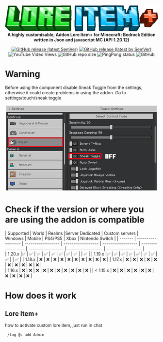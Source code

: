 <p align="center">
     <a href="https://mcpedl.com/floating-text-addon-2/">
		<picture>
			<source srcset="https://github.com/DeathAruban/Lore-Item-MCBE/blob/main/img/lore_item+.png" media="(prefers-color-scheme: dark)">
			<img src="https://github.com/DeathAruban/Lore-Item-MCBE/blob/main/img/lore_item+.png" loading="eager" />
		</picture>
	</a><br>
	<b>A highly customisable, Addon Lore Item+ for Minecraft: Bedrock Edition written in Json and javascript MC (API 1.20.12)</b>
</p>
<p align="center">
	<a href="https://github.com/DeathAruban/Lore-Item-MCBE/releases/latest"><img alt="GitHub release (latest SemVer)" src="https://img.shields.io/github/v/release/DeathAruban/Lore-Item-MCBE?label=release&sort=semver"></a>
	<a href="https://github.com/DeathAruban/Lore-Item-MCBE/releases/latest"><img alt="GitHub release (latest by SemVer)" src="https://img.shields.io/github/downloads/DeathAruban/Lore-Item-MCBE/latest/total?sort=semver"></a>
<img alt="YouTube Video Views" src="https://img.shields.io/youtube/views/-xR-FUy7Jjk?style=social">
<img alt="GitHub repo size" src="https://img.shields.io/github/repo-size/DeathAruban/Lore-Item-MCBE">
<img alt="PingPong status" src="https://img.shields.io/pingpong/status/sp_7b7ce509b36c47ee9b20d041d018dc0a">
<img alt="GitHub" src="https://img.shields.io/github/license/DeathAruban/Lore-Item-MCBE">
</p>

# Warning
Before using the component disable Sneak Toggle from the settings,
otherwise it could create problems in using the addon.
Go to settings/touch/sneak toggle 
<p align="center">
     <a>
		<picture>
			<source srcset="https://github.com/DeathAruban/Lore-Item-MCBE/blob/main/img/settings_off.png" media="(prefers-color-scheme: dark)">
			<img src="https://github.com/DeathAruban/Lore-Item-MCBE/blob/main/img/settings_off.png" loading="eager" />
		</picture>
	</a><br>
</p>


# Check if the version or where you are using the addon is compatible

| Supported | World | Realms |Server Dedicated | Custom servers | Windows | Mobile | PS4/PS5 | Xbox | Nintendo Switch |
| ------- | ------------------ | ------------------ | ------------------ | ------------------ | ------------------ | ------------------ | ------------------ | ------------------ |   
| 1.20.x   |:white_check_mark: | :white_check_mark: | :white_check_mark: | :white_check_mark: | :white_check_mark: | :white_check_mark: | :white_check_mark: | :white_check_mark: | | :white_check_mark: |
| 1.19.x  |:white_check_mark: | :white_check_mark: | :white_check_mark: | :white_check_mark: | :white_check_mark: | :white_check_mark: | :white_check_mark: | :white_check_mark: | | :white_check_mark: | 
| 1.18.x   | :x:  | :x: | :x: | :x: | :x: | :x: | :x: | :x: | :x: | :x: | 
| 1.17.x   | :x:  | :x: | :x: | :x: | :x: | :x: | :x: | :x: | :x: | :x: |  
| 1.16.x   | :x:  | :x: | :x: | :x: | :x: | :x: | :x: | :x: | :x: | :x: | 
| < 1.15.x | :x:  | :x: | :x: | :x: | :x: | :x: | :x: | :x: | :x: | :x: | 

# How does it work
## Lore Item+ 
how to activate custom lore item, just run in chat

```bash
 /tag @s add Admin
```

